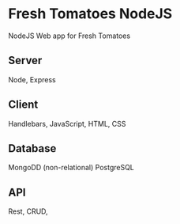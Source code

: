 # Fresh Tomatoes NodeJS #
NodeJS Web app for Fresh Tomatoes

## Server ##
Node, Express

## Client ##
Handlebars, JavaScript, HTML, CSS

## Database ##
MongoDD (non-relational)
PostgreSQL

## API ##
Rest, CRUD, 